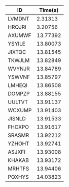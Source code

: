 |ID|Time(s)|
|-|-|
|LVMDNT|2.31313|
|HRQJRI|3.20756|
|AXUMWF|13.77392|
|YSYILE|13.80073|
|JIXTQC|13.81545|
|TKWJLM|13.82849|
|WVYNJR|13.84789|
|YSWVNF|13.85797|
|LMHEQI|13.86508|
|DOMPZP|13.88155|
|UULTVT|13.91137|
|WCXUMP|13.91403|
|JISNLD|13.91533|
|FHCXPO|13.91617|
|SRASMR|13.92212|
|YZHOHT|13.92741|
|ASJXFI|13.93008|
|KHAKAB|13.93172|
|MRHTFS|13.94406|
|PQXHYS|14.03823|
